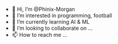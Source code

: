 - 👋 Hi, I’m @Phinix-Morgan
- 👀 I’m interested in programming, football
- 🌱 I’m currently learning AI & ML
- 💞️ I’m looking to collaborate on ...
- 📫 How to reach me ...

<!---
Phinix-Morgan/Phinix-Morgan is a ✨ special ✨ repository because its `README.md` (this file) appears on your GitHub profile.
You can click the Preview link to take a look at your changes.
--->
